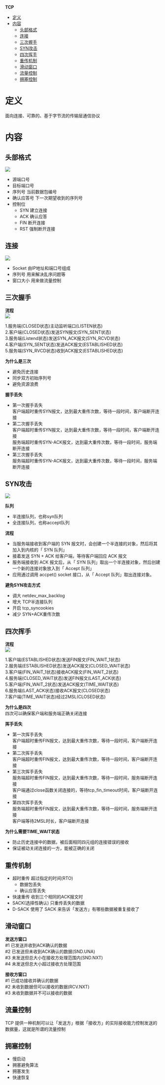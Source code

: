 **TCP**
- [定义](#定义)
- [内容](#内容)
  - [头部格式](#头部格式)
  - [连接](#连接)
  - [三次握手](#三次握手)
  - [SYN攻击](#syn攻击)
  - [四次挥手](#四次挥手)
  - [重传机制](#重传机制)
  - [滑动窗口](#滑动窗口)
  - [流量控制](#流量控制)
  - [拥塞控制](#拥塞控制)

# 定义 #
面向连接、可靠的、基于字节流的传输层通信协议

# 内容 #
## 头部格式 ##
![](./images/tcp_head_structure.webp)
- 源端口号
- 目标端口号
- 序列号 当前数据包编号
- 确认应答号 下一次期望收到的序列号
- 控制位
  - SYN 建立连接
  - ACK 确认应答
  - FIN 断开连接
  - RST 强制断开连接
 
## 连接 ##
![](./images/tcp_connection_structure.webp)

- Socket 由IP地址和端口号组成
- 序列号 用来解决乱序问题等
- 窗口大小 用来做流量控制

## 三次握手 ##
**流程**  
![](./images/tpc_open_connection.webp)

1.服务端(CLOSED状态)主动监听端口(LISTEN状态)  
2.客户端(CLOSED状态)发送SYN报文(SYN_SENT状态)  
3.服务端(Listend状态)发送SYN_ACK报文(SYN_RCVD状态)  
4.客户端(SYN_SENT状态)发送ACK报文(ESTABLISHED状态)  
5.服务端(SYN_RVCD状态)收到ACK报文(ESTABLISHED状态)  

**为什么是三次**  
- 避免历史连接
- 同步双方初始序列号 
- 避免资源浪费

**握手丢失**
- 第一次握手丢失  
  客户端超时重传SYN报文，达到最大重传次数，等待一段时间，客户端断开连接
- 第二次握手丢失  
  客户端超时重传SYN报文，达到最大重传次数，等待一段时间，客户端断开连接  
  服务端超时重传SYN-ACK报文，达到最大重传次数，等待一段时间，服务端断开连接
- 第三次握手丢失  
  服务端超时重传SYN-ACK报文，达到最大重传次数，等待一段时间，服务端断开连接

## SYN攻击 ##  
![](./images/tcp_syn_accept_queue.webp)

**队列**
- 半连接队列，也称syn队列
- 全连接队列，也称accept队列  

**流程**  
- 当服务端接收到客户端的 SYN 报文时，会创建一个半连接的对象，然后将其加入到内核的「 SYN 队列」
- 接着发送 SYN + ACK 给客户端，等待客户端回应 ACK 报文
- 服务端接收到 ACK 报文后，从「 SYN 队列」取出一个半连接对象，然后创建一个新的连接对象放入到「 Accept 队列」
- 应用通过调用 accpet() socket 接口，从「 Accept 队列」取出连接对象。

**避免SYN攻击方式**  
- 调大 netdev_max_backlog
- 增大 TCP半连接队列
- 开启 tcp_syncookies
- 减少 SYN+ACK重传次数

## 四次挥手 ##
**流程**  
![](./images/tcp_close_connection.webp)

1.客户端(ESTABLISHED状态)发送FIN报文(FIN_WAIT_1状态)  
2.服务端(ESTABLISHED状态)发送ACK报文(CLOSED_WAIT状态)  
3.客户端(FIN_WAIT_1状态)接收ACK报文(FIN_WAIT_2状态)  
4.服务端(CLOSED_WAIT状态)发送FIN报文(LAST_ACK状态)    
5.客户端(FIN_WAIT_2状态)发送ACK报文(TIME_WAIT状态)  
6.服务端(LAST_ACK状态)接收ACK报文(CLOSED状态)  
7.客户端(TIME_WAIT状态)经过2MSL(CLOSED状态)  

**为什么是四次**  
四次可以确保客户端和服务端正确关闭连接

**挥手丢失**
- 第一次挥手丢失  
  客户端超时重传FIN报文，达到最大重传次数，等待一段时间，客户端断开连接
- 第二次挥手丢失  
  客户端超时重传FIN报文，达到最大重传次数，等待一段时间，客户端断开连接
- 第三次挥手丢失  
  服务端超时重传FIN报文，达到最大重传次数，等待一段时间，服务端断开连接  
  客户端通过close函数关闭连接的，等待tcp_fin_timeout时间，客户端断开连接
- 第四次挥手丢失  
  服务端超时重传FIN报文，达到最大重传次数，等待一段时间，服务端断开连接  
  客户端等待2MSL时长，客户端断开连接

**为什么需要TIME_WAIT状态**  
- 防止历史连接中的数据，被后面相同四元组的连接错误的接收
- 保证被动关闭连接的一方，能被正确的关闭

## 重传机制 ##
- 超时重传  超过指定的时间(RTO)
  - 数据包丢失
  - 确认应答丢失
- 快速重传 收到三个相同的ACK报文时
- SACK(选择性确认) 只重传丢失的数据
- D-SACK 使用了 SACK 来告诉「发送方」有哪些数据被重复接收了   

## 滑动窗口 ##
**发送方窗口**  
#1 已发送并收到ACK确认的数据  
#2 已发送但未收到ACK确认的数据(SND.UNA)  
#3 未发送但总大小在接收方处理范围内(SND.NXT)  
#4 未发送但总大小超过接收方处理范围  

**接收方窗口**  
#1 已成功接收并确认的数据  
#2 未收到数据但可以接收的数据(RCV.NXT)  
#3 未收到数据并不可以接收的数据

## 流量控制 ##
TCP 提供一种机制可以让「发送方」根据「接收方」的实际接收能力控制发送的数据量，这就是所谓的流量控制

## 拥塞控制 ##
- 慢启动
- 拥塞避免算法
- 拥塞发生
- 快速恢复

